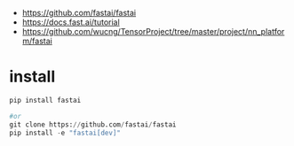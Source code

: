 - https://github.com/fastai/fastai
- https://docs.fast.ai/tutorial
- https://github.com/wucng/TensorProject/tree/master/project/nn_platform/fastai

# install
```py
pip install fastai

#or
git clone https://github.com/fastai/fastai
pip install -e "fastai[dev]"
```